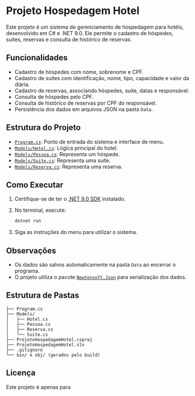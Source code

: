 # Projeto Hospedagem Hotel

Este projeto é um sistema de gerenciamento de hospedagem para hotéis, desenvolvido em C# e .NET 9.0. Ele permite o cadastro de hóspedes, suítes, reservas e consulta de histórico de reservas.

## Funcionalidades

- Cadastro de hóspedes com nome, sobrenome e CPF.
- Cadastro de suítes com identificação, nome, tipo, capacidade e valor da diária.
- Cadastro de reservas, associando hóspedes, suíte, datas e responsável.
- Consulta de hóspedes pelo CPF.
- Consulta de histórico de reservas por CPF do responsável.
- Persistência dos dados em arquivos JSON na pasta `Data`.

## Estrutura do Projeto

- [`Program.cs`](Program.cs): Ponto de entrada do sistema e interface de menu.
- [`Models/Hotel.cs`](Models/Hotel.cs): Lógica principal do hotel.
- [`Models/Pessoa.cs`](Models/Pessoa.cs): Representa um hóspede.
- [`Models/Suite.cs`](Models/Suite.cs): Representa uma suíte.
- [`Models/Reserva.cs`](Models/Reserva.cs): Representa uma reserva.

## Como Executar

1. Certifique-se de ter o [.NET 9.0 SDK](https://dotnet.microsoft.com/download/dotnet/9.0) instalado.
2. No terminal, execute:

   ```sh
   dotnet run
   ```

3. Siga as instruções do menu para utilizar o sistema.

## Observações

- Os dados são salvos automaticamente na pasta `Data` ao encerrar o programa.
- O projeto utiliza o pacote [`Newtonsoft.Json`](https://www.nuget.org/packages/Newtonsoft.Json/) para serialização dos dados.

## Estrutura de Pastas

```
├── Program.cs
├── Models/
│   ├── Hotel.cs
│   ├── Pessoa.cs
│   ├── Reserva.cs
│   └── Suite.cs
├── ProjetoHospedagemHotel.csproj
├── ProjetoHospedagemHotel.sln
├── .gitignore
└── bin/ e obj/ (gerados pelo build)
```

## Licença

Este projeto é apenas para
